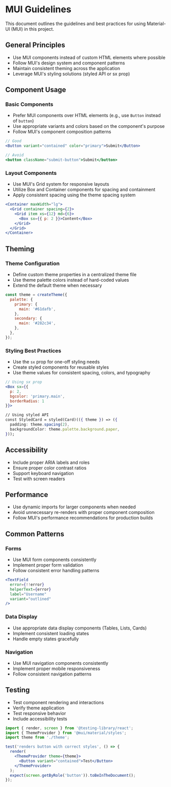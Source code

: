 # MUI Guidelines

This document outlines the guidelines and best practices for using Material-UI (MUI) in this project.

## General Principles

- Use MUI components instead of custom HTML elements where possible
- Follow MUI's design system and component patterns
- Maintain consistent theming across the application
- Leverage MUI's styling solutions (styled API or sx prop)

## Component Usage

### Basic Components

- Prefer MUI components over HTML elements (e.g., use `Button` instead of `button`)
- Use appropriate variants and colors based on the component's purpose
- Follow MUI's component composition patterns

```jsx
// Good
<Button variant="contained" color="primary">Submit</Button>

// Avoid
<button className="submit-button">Submit</button>
```

### Layout Components

- Use MUI's Grid system for responsive layouts
- Utilize Box and Container components for spacing and containment
- Apply consistent spacing using the theme spacing system

```jsx
<Container maxWidth="lg">
  <Grid container spacing={2}>
    <Grid item xs={12} md={6}>
      <Box sx={{ p: 2 }}>Content</Box>
    </Grid>
  </Grid>
</Container>
```

## Theming

### Theme Configuration

- Define custom theme properties in a centralized theme file
- Use theme palette colors instead of hard-coded values
- Extend the default theme when necessary

```jsx
const theme = createTheme({
  palette: {
    primary: {
      main: '#61dafb',
    },
    secondary: {
      main: '#282c34',
    },
  },
});
```

### Styling Best Practices

- Use the `sx` prop for one-off styling needs
- Create styled components for reusable styles
- Use theme values for consistent spacing, colors, and typography

```jsx
// Using sx prop
<Box sx={{ 
  p: 2,
  bgcolor: 'primary.main',
  borderRadius: 1
}}>

// Using styled API
const StyledCard = styled(Card)(({ theme }) => ({
  padding: theme.spacing(2),
  backgroundColor: theme.palette.background.paper,
}));
```

## Accessibility

- Include proper ARIA labels and roles
- Ensure proper color contrast ratios
- Support keyboard navigation
- Test with screen readers

## Performance

- Use dynamic imports for larger components when needed
- Avoid unnecessary re-renders with proper component composition
- Follow MUI's performance recommendations for production builds

## Common Patterns

### Forms

- Use MUI form components consistently
- Implement proper form validation
- Follow consistent error handling patterns

```jsx
<TextField
  error={!!error}
  helperText={error}
  label="Username"
  variant="outlined"
/>
```

### Data Display

- Use appropriate data display components (Tables, Lists, Cards)
- Implement consistent loading states
- Handle empty states gracefully

### Navigation

- Use MUI navigation components consistently
- Implement proper mobile responsiveness
- Follow consistent navigation patterns

## Testing

- Test component rendering and interactions
- Verify theme application
- Test responsive behavior
- Include accessibility tests

```jsx
import { render, screen } from '@testing-library/react';
import { ThemeProvider } from '@mui/material/styles';
import theme from './theme';

test('renders button with correct styles', () => {
  render(
    <ThemeProvider theme={theme}>
      <Button variant="contained">Test</Button>
    </ThemeProvider>
  );
  expect(screen.getByRole('button')).toBeInTheDocument();
});
```
